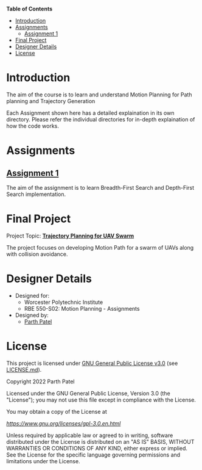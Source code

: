 **Table of Contents**

<!-- TOC -->

- [Introduction](#introduction)
- [Assignments](#assignments)
    - [Assignment 1](#assignment-1)
- [Final Project](#final-project)
- [Designer Details](#designer-details)
- [License](#license)

<!-- /TOC -->

# Introduction

The aim of the course is to learn and understand Motion Planning for Path planning and Trajectory Generation

Each Assignment shown here has a detailed explaination in its own directory. Please refer the individual directories for in-depth explaination of how the code works.

# Assignments

## [Assignment 1](/HW%201%3A%20BFS%20and%20DFS%20Algorithm/)

The aim of the assignment is to learn Breadth-First Search and Depth-First Search implementation.


# Final Project
Project Topic: [**Trajectory Planning for UAV Swarm**](https://github.com/parth-20-07/Trajectory-Planning-for-UAV-Swarm)

The project focuses on developing Motion Path for a swarm of UAVs along with collision avoidance.

# Designer Details

- Designed for:
  - Worcester Polytechnic Institute
  - RBE 550-S02: Motion Planning - Assignments
- Designed by:
  - [Parth Patel](mailto:parth.pmech@gmail.com)

# License

This project is licensed under [GNU General Public License v3.0](https://www.gnu.org/licenses/gpl-3.0.en.html) (see [LICENSE.md](LICENSE.md)).

Copyright 2022 Parth Patel

Licensed under the GNU General Public License, Version 3.0 (the "License"); you may not use this file except in compliance with the License.

You may obtain a copy of the License at

_https://www.gnu.org/licenses/gpl-3.0.en.html_

Unless required by applicable law or agreed to in writing, software distributed under the License is distributed on an "AS IS" BASIS, WITHOUT WARRANTIES OR CONDITIONS OF ANY KIND, either express or implied. See the License for the specific language governing permissions and limitations under the License.